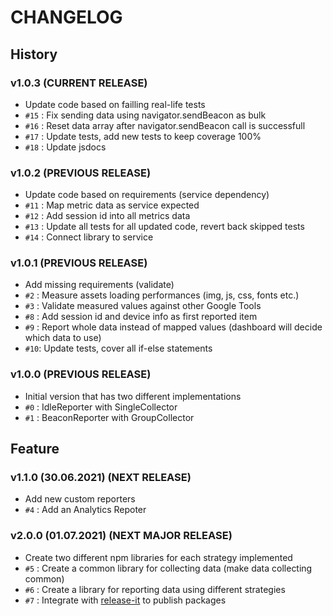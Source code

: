 # CHANGELOG

## History

### v1.0.3 (CURRENT RELEASE)

* Update code based on failling real-life tests
* `#15` : Fix sending data using navigator.sendBeacon as bulk
* `#16` : Reset data array after navigator.sendBeacon call is successfull
* `#17` : Update tests, add new tests to keep coverage 100%
* `#18` : Update jsdocs

### v1.0.2 (PREVIOUS RELEASE)

* Update code based on requirements (service dependency)
* `#11` : Map metric data as service expected
* `#12` : Add session id into all metrics data
* `#13` : Update all tests for all updated code, revert back skipped tests
* `#14` : Connect library to service

### v1.0.1 (PREVIOUS RELEASE)

* Add missing requirements (validate)
* `#2` : Measure assets loading performances (img, js, css, fonts etc.)
* `#3` : Validate measured values against other Google Tools
* `#8` : Add session id and device info as first reported item
* `#9` : Report whole data instead of mapped values (dashboard will decide which data to use)
* `#10`: Update tests, cover all if-else statements

### v1.0.0 (PREVIOUS RELEASE)

* Initial version that has two different implementations
* `#0` : IdleReporter with SingleCollector
* `#1` : BeaconReporter with GroupCollector

## Feature

### v1.1.0 (30.06.2021) (NEXT RELEASE)

* Add new custom reporters
* `#4` : Add an Analytics Repoter

### v2.0.0 (01.07.2021) (NEXT MAJOR RELEASE)

* Create two different npm libraries for each strategy implemented
* `#5` : Create a common library for collecting data (make data collecting common)
* `#6` : Create a library for reporting data using different strategies
* `#7` : Integrate with [release-it](https://github.com/release-it/release-it) to publish packages